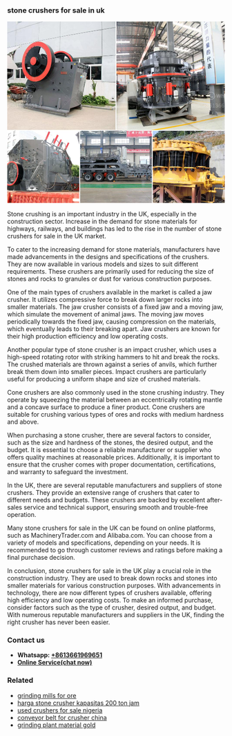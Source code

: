 <h3>stone crushers for sale in uk</h3><img src='1708587427.jpg' alt=''><p>Stone crushing is an important industry in the UK, especially in the construction sector. Increase in the demand for stone materials for highways, railways, and buildings has led to the rise in the number of stone crushers for sale in the UK market.</p><p>To cater to the increasing demand for stone materials, manufacturers have made advancements in the designs and specifications of the crushers. They are now available in various models and sizes to suit different requirements. These crushers are primarily used for reducing the size of stones and rocks to granules or dust for various construction purposes.</p><p>One of the main types of crushers available in the market is called a jaw crusher. It utilizes compressive force to break down larger rocks into smaller materials. The jaw crusher consists of a fixed jaw and a moving jaw, which simulate the movement of animal jaws. The moving jaw moves periodically towards the fixed jaw, causing compression on the materials, which eventually leads to their breaking apart. Jaw crushers are known for their high production efficiency and low operating costs.</p><p>Another popular type of stone crusher is an impact crusher, which uses a high-speed rotating rotor with striking hammers to hit and break the rocks. The crushed materials are thrown against a series of anvils, which further break them down into smaller pieces. Impact crushers are particularly useful for producing a uniform shape and size of crushed materials.</p><p>Cone crushers are also commonly used in the stone crushing industry. They operate by squeezing the material between an eccentrically rotating mantle and a concave surface to produce a finer product. Cone crushers are suitable for crushing various types of ores and rocks with medium hardness and above.</p><p>When purchasing a stone crusher, there are several factors to consider, such as the size and hardness of the stones, the desired output, and the budget. It is essential to choose a reliable manufacturer or supplier who offers quality machines at reasonable prices. Additionally, it is important to ensure that the crusher comes with proper documentation, certifications, and warranty to safeguard the investment.</p><p>In the UK, there are several reputable manufacturers and suppliers of stone crushers. They provide an extensive range of crushers that cater to different needs and budgets. These crushers are backed by excellent after-sales service and technical support, ensuring smooth and trouble-free operation.</p><p>Many stone crushers for sale in the UK can be found on online platforms, such as MachineryTrader.com and Alibaba.com. You can choose from a variety of models and specifications, depending on your needs. It is recommended to go through customer reviews and ratings before making a final purchase decision.</p><p>In conclusion, stone crushers for sale in the UK play a crucial role in the construction industry. They are used to break down rocks and stones into smaller materials for various construction purposes. With advancements in technology, there are now different types of crushers available, offering high efficiency and low operating costs. To make an informed purchase, consider factors such as the type of crusher, desired output, and budget. With numerous reputable manufacturers and suppliers in the UK, finding the right crusher has never been easier.</p><h3>Contact us</h3><ul><li><strong>Whatsapp:&nbsp;<a href="https://wa.me/8613661969651">+8613661969651</a></strong></li><li><a href="https://swt.shibang-china.com/?git&amp;zhl&amp;stone crushers for sale in uk"><strong>Online Service(chat now)</strong></a></li></ul><h3>Related</h3><ul><li><a href='grinding mills for ore.md'>grinding mills for ore</a></li><li><a href='harga stone crusher kapasitas 200 ton jam.md'>harga stone crusher kapasitas 200 ton jam</a></li><li><a href='used crushers for sale nigeria.md'>used crushers for sale nigeria</a></li><li><a href='conveyor belt for crusher china.md'>conveyor belt for crusher china</a></li><li><a href='grinding plant material gold.md'>grinding plant material gold</a></li></ul>
